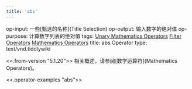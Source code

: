 ```yaml
---
title: 'abs'
---
```


op-input: 一些[甄选的名称](Title Selection)
op-output: 输入数字的绝对值
op-purpose: 计算数字列表的绝对值
tags: [Unary Mathematics Operators](#Unary%20Mathematics%20Operators) [Filter Operators](#Filter%20Operators) [Mathematics Operators](#Mathematics%20Operators)
title: abs Operator
type: text/vnd.tiddlywiki

<<.from-version "5.1.20">> 相关概述，请参阅[数学运算符](Mathematics Operators)。

<<.operator-examples "abs">>
